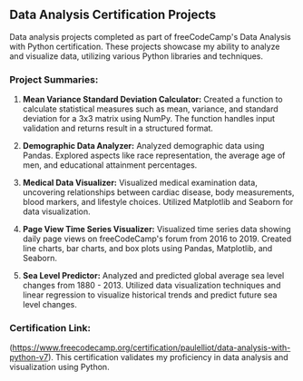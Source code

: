 ## Data Analysis Certification Projects

Data analysis projects completed as part of freeCodeCamp's Data Analysis with Python certification. These projects showcase my ability to analyze and visualize data, utilizing various Python libraries and techniques.

### Project Summaries:

1. **Mean Variance Standard Deviation Calculator:**
   Created a function to calculate statistical measures such as mean, variance, and standard deviation for a 3x3 matrix using NumPy. The function handles input validation and returns result in a structured format.

2. **Demographic Data Analyzer:**
   Analyzed demographic data using Pandas. Explored aspects like race representation, the average age of men, and educational attainment percentages.

3. **Medical Data Visualizer:**
   Visualized medical examination data, uncovering relationships between cardiac disease, body measurements, blood markers, and lifestyle choices. Utilized Matplotlib and Seaborn for data visualization.

4. **Page View Time Series Visualizer:**
   Visualized time series data showing daily page views on freeCodeCamp's forum from 2016 to 2019. Created line charts, bar charts, and box plots using Pandas, Matplotlib, and Seaborn.

5. **Sea Level Predictor:**
   Analyzed and predicted global average sea level changes from 1880 - 2013. Utilized data visualization techniques and linear regression to visualize historical trends and predict future sea level changes.

### Certification Link:

(https://www.freecodecamp.org/certification/paulelliot/data-analysis-with-python-v7). This certification validates my proficiency in data analysis and visualization using Python.

